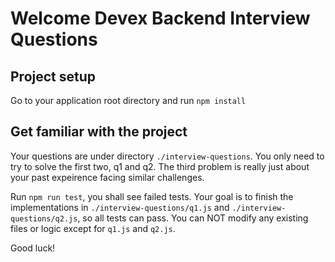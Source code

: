 # Welcome Devex Backend Interview Questions

## Project setup

Go to your application root directory and run `npm install`

## Get familiar with the project

Your questions are under directory `./interview-questions`. You only need to try to solve the first two, q1 and q2. The third problem is really just about your past expeirence facing similar challenges. 

Run `npm run test`, you shall see failed tests.  Your goal is to finish the implementations in `./interview-questions/q1.js` and `./interview-questions/q2.js`, so all tests can pass. You can NOT modify any existing files or logic except for `q1.js` and `q2.js`.

Good luck!

